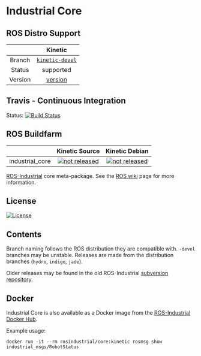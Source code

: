 # Industrial Core

## ROS Distro Support

|         | Kinetic |
|:-------:|:-------:|
| Branch  | [`kinetic-devel`](https://github.com/ros-industrial/industrial_core/tree/kinetic-devel) |
| Status  | supported |
| Version | [version](http://repositories.ros.org/status_page/ros_kinetic_default.html?q=industrial_core) |

## Travis - Continuous Integration

Status: [![Build Status](https://travis-ci.org/ros-industrial/industrial_core.svg?branch=kinetic-devel)](https://travis-ci.org/ros-industrial/industrial_core)

## ROS Buildfarm

|         | Kinetic Source | Kinetic Debian |
|:-------:|:-------------------:|:-------------------:|
| industrial_core | [![not released](http://build.ros.org/buildStatus/icon?job=Ksrc_uX__industrial_core__ubuntu_xenial__source)](http://build.ros.org/view/Ksrc_uX/job/Ksrc_uX__industrial_core__ubuntu_xenial__source/) | [![not released](http://build.ros.org/buildStatus/icon?job=Kbin_uX64__industrial_core__ubuntu_xenial_amd64__binary)](http://build.ros.org/view/Kbin_uX64/job/Kbin_uX64__industrial_core__ubuntu_xenial_amd64__binary/) |


[ROS-Industrial][] core meta-package. See the [ROS wiki][] page for more
information.

## License

[![License](https://img.shields.io/badge/License-BSD%203--Clause-blue.svg)](https://opensource.org/licenses/BSD-3-Clause)

## Contents

Branch naming follows the ROS distribution they are compatible with. `-devel`
branches may be unstable. Releases are made from the distribution branches
(`hydro`, `indigo`, `jade`).

Older releases may be found in the old ROS-Industrial [subversion repository][].


[ROS-Industrial]: http://wiki.ros.org/Industrial
[ROS wiki]: http://wiki.ros.org/industrial_core
[subversion repository]: https://github.com/ros-industrial/swri-ros-pkg

## Docker 

Industrial Core is also available as a Docker image from the [ROS-Industrial Docker Hub](https://hub.docker.com/u/rosindustrial).

Example usage:
```
docker run -it --rm rosindustrial/core:kinetic rosmsg show industrial_msgs/RobotStatus
```
